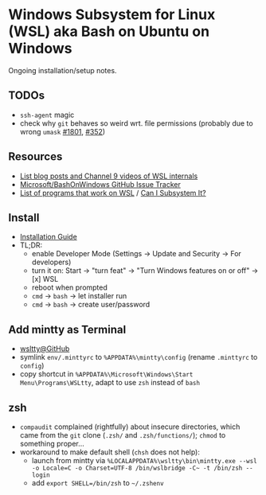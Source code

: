 # Windows Subsystem for Linux (WSL) aka Bash on Ubuntu on Windows

Ongoing installation/setup notes.

## TODOs
* `ssh-agent` magic
* check why `git` behaves so weird wrt. file permissions (probably due to wrong `umask` [#1801](https://github.com/Microsoft/BashOnWindows/issues/1801), [#352](https://github.com/Microsoft/BashOnWindows/issues/352))

## Resources
* [List blog posts and Channel 9 videos of WSL internals](https://blogs.msdn.microsoft.com/commandline/learn-about-bash-on-windows-subsystem-for-linux/)
* [Microsoft/BashOnWindows GitHub Issue Tracker](https://github.com/microsoft/bashonwindows)
* [List of programs that work on WSL](https://github.com/ethanhs/WSL-Programs) / [Can I Subsystem It?](https://github.com/davatron5000/can-i-subsystem-it)

## Install
* [Installation Guide](https://msdn.microsoft.com/en-us/commandline/wsl/install_guide)
* TL;DR:
  * enable Developer Mode (Settings → Update and Security → For developers)
  * turn it on: Start → "turn feat" → "Turn Windows features on or off" → [x] WSL
  * reboot when prompted
  * `cmd` → `bash` → let installer run
  * `cmd` → `bash` → create user/password

## Add mintty as Terminal
* [wsltty@GitHub](https://github.com/mintty/wsltty)
* symlink `env/.minttyrc` to `%APPDATA%\mintty\config` (rename `.minttyrc` to `config`)
* copy shortcut in `%APPDATA%\Microsoft\Windows\Start Menu\Programs\WSLtty`, adapt to use `zsh` instead of `bash`

## zsh
* `compaudit` complained (rightfully) about insecure directories,
  which came from the `git` clone (`.zsh/` and `.zsh/functions/`); `chmod` to something proper…
* workaround to make default shell (`chsh` does not help):
  * launch from mintty via `%LOCALAPPDATA%\wsltty\bin\mintty.exe --wsl -o Locale=C -o Charset=UTF-8 /bin/wslbridge -C~ -t /bin/zsh --login`
  * add `export SHELL=/bin/zsh` to `~/.zshenv`
